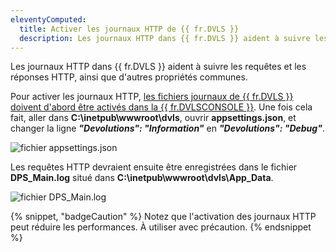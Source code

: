 ```yaml
---
eleventyComputed:
  title: Activer les journaux HTTP de {{ fr.DVLS }}
  description: Les journaux HTTP dans {{ fr.DVLS }} aident à suivre les requêtes et les réponses HTTP, ainsi que d'autres propriétés communes.
---
```

Les journaux HTTP dans {{ fr.DVLS }} aident à suivre les requêtes et les réponses HTTP, ainsi que d'autres propriétés communes.

Pour activer les journaux HTTP, [les fichiers journaux de {{ fr.DVLS }} doivent d'abord être activés dans la {{ fr.DVLSCONSOLE }}](https://docs.devolutions.net/server/kb/how-to-articles/enable-server-log4net-log/). Une fois cela fait, aller dans **C:\inetpub\wwwroot\dvls**, ouvrir **appsettings.json**, et changer la ligne ***"Devolutions": "Information"*** en ***"Devolutions": "Debug"***.

![fichier appsettings.json](https://cdnweb.devolutions.net/docs/INTERFACE4040.png)

Les requêtes HTTP devraient ensuite être enregistrées dans le fichier **DPS_Main.log** situé dans **C:\inetpub\wwwroot\dvls\App_Data**.

![fichier DPS_Main.log](https://cdnweb.devolutions.net/docs/INTERFACE4039.png)

{% snippet, "badgeCaution" %}
Notez que l'activation des journaux HTTP peut réduire les performances. À utiliser avec précaution.
{% endsnippet %}
